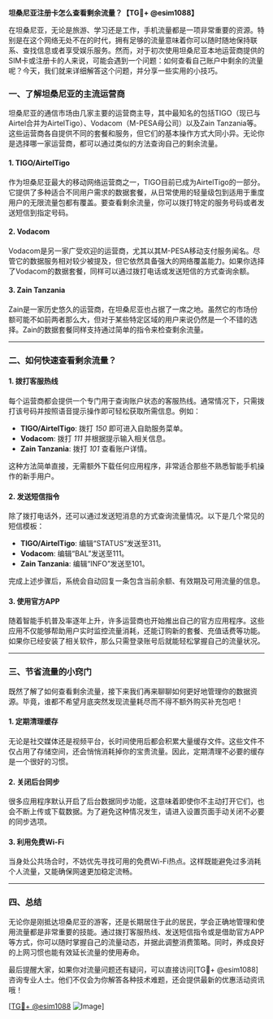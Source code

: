**坦桑尼亚注册卡怎么查看剩余流量？【TG💪+ @esim1088】**

在坦桑尼亚，无论是旅游、学习还是工作，手机流量都是一项非常重要的资源。特别是在这个网络无处不在的时代，拥有足够的流量意味着你可以随时随地保持联系、查找信息或者享受娱乐服务。然而，对于初次使用坦桑尼亚本地运营商提供的SIM卡或注册卡的人来说，可能会遇到一个问题：如何查看自己账户中剩余的流量呢？今天，我们就来详细解答这个问题，并分享一些实用的小技巧。

### **一、了解坦桑尼亚的主流运营商**
坦桑尼亚的通信市场由几家主要的运营商主导，其中最知名的包括TIGO（现已与Airtel合并为AirtelTigo）、Vodacom（M-PESA母公司）以及Zain Tanzania等。这些运营商各自提供不同的套餐和服务，但它们的基本操作方式大同小异。无论你是选择哪一家运营商，都可以通过类似的方法查询自己的剩余流量。

#### **1. TIGO/AirtelTigo**
作为坦桑尼亚最大的移动网络运营商之一，TIGO目前已成为AirtelTigo的一部分。它提供了多种适合不同用户需求的数据套餐，从日常使用的轻量级包到适用于重度用户的无限流量包都有覆盖。要查看剩余流量，你可以拨打特定的服务号码或者发送短信到指定号码。

#### **2. Vodacom**
Vodacom是另一家广受欢迎的运营商，尤其以其M-PESA移动支付服务闻名。尽管它的数据服务相对较少被提及，但它依然具备强大的网络覆盖能力。如果你选择了Vodacom的数据套餐，同样可以通过拨打电话或发送短信的方式查询余额。

#### **3. Zain Tanzania**
Zain是一家历史悠久的运营商，在坦桑尼亚也占据了一席之地。虽然它的市场份额可能不如前两者那么大，但对于某些特定区域的用户来说仍然是一个不错的选择。Zain的数据套餐同样支持通过简单的指令来检查剩余流量。

---

### **二、如何快速查看剩余流量？**

#### **1. 拨打客服热线**
每个运营商都会提供一个专门用于查询账户状态的客服热线。通常情况下，只需拨打该号码并按照语音提示操作即可轻松获取所需信息。例如：

- **TIGO/AirtelTigo**: 拨打 *150* 即可进入自助服务菜单。
- **Vodacom**: 拨打 *111* 并根据提示输入相关信息。
- **Zain Tanzania**: 拨打 *101* 查看账户详情。

这种方法简单直接，无需额外下载任何应用程序，非常适合那些不熟悉智能手机操作的新手用户。

#### **2. 发送短信指令**
除了拨打电话外，还可以通过发送短消息的方式查询流量情况。以下是几个常见的短信模板：

- **TIGO/AirtelTigo**: 编辑“STATUS”发送至311。
- **Vodacom**: 编辑“BAL”发送至111。
- **Zain Tanzania**: 编辑“INFO”发送至101。

完成上述步骤后，系统会自动回复一条包含当前余额、有效期及可用流量的信息。

#### **3. 使用官方APP**
随着智能手机普及率逐年上升，许多运营商也开始推出自己的官方应用程序。这些应用不仅能够帮助用户实时监控流量消耗，还能订购新的套餐、充值话费等功能。如果你已经安装了相关软件，那么只需登录账号后就能轻松掌握自己的流量状况。

---

### **三、节省流量的小窍门**

既然了解了如何查看剩余流量，接下来我们再来聊聊如何更好地管理你的数据资源。毕竟，谁都不希望月底突然发现流量耗尽而不得不额外购买补充包吧！

#### **1. 定期清理缓存**
无论是社交媒体还是视频平台，长时间使用后都会积累大量缓存文件。这些文件不仅占用了存储空间，还会悄悄消耗掉你的宝贵流量。因此，定期清理不必要的缓存是一个很好的习惯。

#### **2. 关闭后台同步**
很多应用程序默认开启了后台数据同步功能，这意味着即使你不主动打开它们，也会不断上传或下载数据。为了避免这种情况发生，请进入设置页面手动关闭不必要的同步选项。

#### **3. 利用免费Wi-Fi**
当身处公共场合时，不妨优先寻找可用的免费Wi-Fi热点。这样既能避免过多消耗个人流量，又能确保网速更加稳定流畅。

---

### **四、总结**
无论你是刚抵达坦桑尼亚的游客，还是长期居住于此的居民，学会正确地管理和使用流量都是非常重要的技能。通过拨打客服热线、发送短信指令或是借助官方APP等方式，你可以随时掌握自己的流量动态，并据此调整消费策略。同时，养成良好的上网习惯也能有效延长流量的使用寿命。

最后提醒大家，如果你对流量问题还有疑问，可以直接访问[TG💪+ @esim1088]咨询专业人士。他们不仅会为你解答各种技术难题，还会提供最新的优惠活动资讯哦！

[[TG💪+ @esim1088](https://t.me/s/esim1088) ![Image](https://i.postimg.cc/4NQfJmqS/Snipaste-2025-05-13-00-14-12.png)]